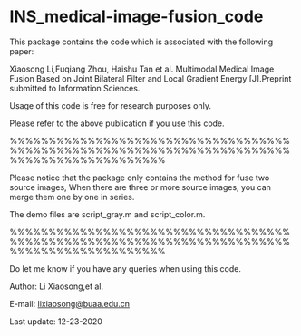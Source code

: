 # INS_medical-image-fusion_code

This package contains the code which is associated with the following paper:

Xiaosong Li,Fuqiang Zhou, Haishu Tan et al. Multimodal Medical Image Fusion Based on Joint Bilateral
Filter and Local Gradient Energy [J].Preprint submitted to Information Sciences.

Usage of this code is free for research purposes only. 

Please refer to the above publication if you use this code.

%%%%%%%%%%%%%%%%%%%%%%%%%%%%%%%%%%%%%%%%%%%%%%%%%%%%%%%%%%%%%%%%%%%%%%%%%%%%%%%%%%%%%%%%%%%%

Please notice that the package only contains the method for fuse two source images,
When there are three or more source images, you can merge them one by one in series.  


The demo files are script_gray.m and script_color.m. 


%%%%%%%%%%%%%%%%%%%%%%%%%%%%%%%%%%%%%%%%%%%%%%%%%%%%%%%%%%%%%%%%%%%%%%%%%%%%%%%%%%%%%%%%%%%%

Do let me know if you have any queries when using this code.

Author: Li Xiaosong,et al.   
                                                         
E-mail: lixiaosong@buaa.edu.cn

Last update: 12-23-2020
